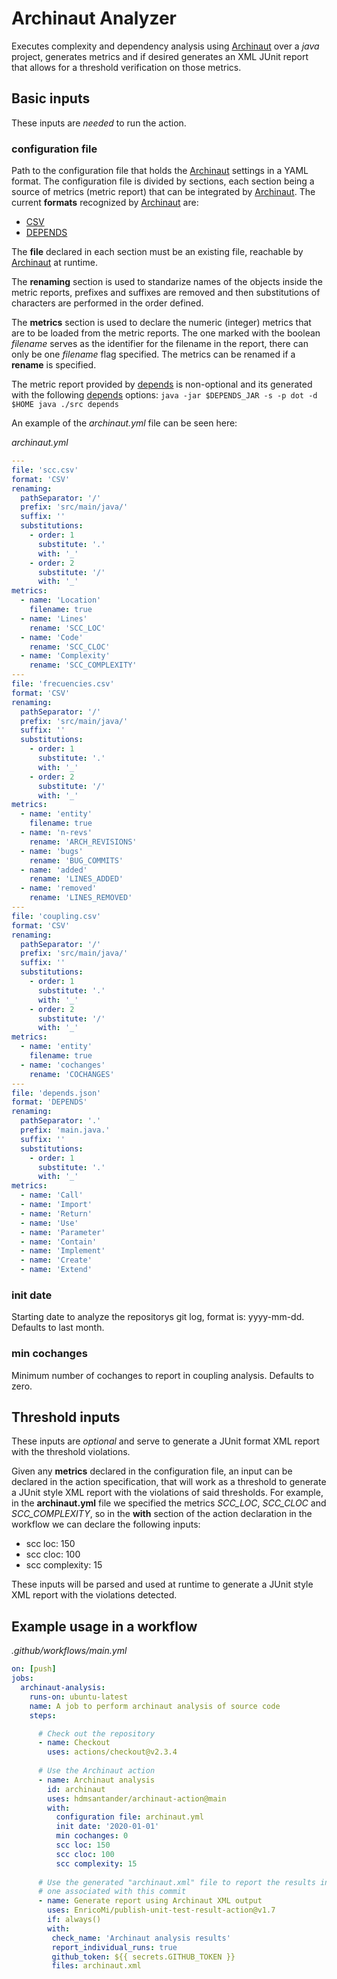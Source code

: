 # Archinaut Analyzer
Executes complexity and dependency analysis using [Archinaut](https://github.com/hdmsantander/archinaut) over a *java* project, generates metrics and if desired generates an XML JUnit report that allows for a threshold verification on those metrics.

## Basic inputs

These inputs are *needed* to run the action.

### configuration file

Path to the configuration file that holds the [Archinaut](https://github.com/hdmsantander/archinaut) settings in a YAML format. The configuration file is divided by sections, each section being a source of metrics (metric report) that can be integrated by [Archinaut](https://github.com/hdmsantander/archinaut). The current **formats** recognized by [Archinaut](https://github.com/hdmsantander/archinaut) are: 

* [CSV](https://en.wikipedia.org/wiki/Comma-separated_values)
* [DEPENDS](https://github.com/multilang-depends/depends)

The **file** declared in each section must be an existing file, reachable by [Archinaut](https://github.com/hdmsantander/archinaut) at runtime.

The **renaming** section is used to standarize names of the objects inside the metric reports, prefixes and suffixes are removed and then substitutions of characters are performed in the order defined.

The **metrics** section is used to declare the numeric (integer) metrics that are to be loaded from the metric reports. The one marked with the boolean *filename* serves as the identifier for the filename in the report, there can only be one *filename* flag specified. The metrics can be renamed if a **rename** is specified.

The metric report provided by [depends](https://github.com/multilang-depends/depends) is non-optional and its generated with the following [depends](https://github.com/multilang-depends/depends) options: `java -jar $DEPENDS_JAR -s -p dot -d $HOME java ./src depends`

An example of the *archinaut.yml* file can be seen here:

_archinaut.yml_
```YAML
---
file: 'scc.csv'
format: 'CSV'
renaming:
  pathSeparator: '/'
  prefix: 'src/main/java/'
  suffix: ''
  substitutions:
    - order: 1
      substitute: '.'
      with: '_'
    - order: 2
      substitute: '/'
      with: '_'
metrics:
  - name: 'Location'
    filename: true
  - name: 'Lines'
    rename: 'SCC_LOC'
  - name: 'Code'
    rename: 'SCC_CLOC'
  - name: 'Complexity'
    rename: 'SCC_COMPLEXITY'
---
file: 'frecuencies.csv'
format: 'CSV'
renaming:
  pathSeparator: '/'
  prefix: 'src/main/java/'
  suffix: ''
  substitutions:
    - order: 1
      substitute: '.'
      with: '_'
    - order: 2
      substitute: '/'
      with: '_'
metrics:
  - name: 'entity'
    filename: true
  - name: 'n-revs'
    rename: 'ARCH_REVISIONS'
  - name: 'bugs'
    rename: 'BUG_COMMITS'
  - name: 'added'
    rename: 'LINES_ADDED'
  - name: 'removed'
    rename: 'LINES_REMOVED'
---
file: 'coupling.csv'
format: 'CSV'
renaming:
  pathSeparator: '/'
  prefix: 'src/main/java/'
  suffix: ''
  substitutions:
    - order: 1
      substitute: '.'
      with: '_'
    - order: 2
      substitute: '/'
      with: '_'
metrics:
  - name: 'entity'
    filename: true
  - name: 'cochanges'
    rename: 'COCHANGES'
---
file: 'depends.json'
format: 'DEPENDS'
renaming:
  pathSeparator: '.'
  prefix: 'main.java.'
  suffix: ''
  substitutions:
    - order: 1
      substitute: '.'
      with: '_'
metrics:
  - name: 'Call'
  - name: 'Import'
  - name: 'Return'
  - name: 'Use'
  - name: 'Parameter'
  - name: 'Contain'
  - name: 'Implement'
  - name: 'Create'
  - name: 'Extend'

```

### init date

Starting date to analyze the repositorys git log, format is: yyyy-mm-dd. Defaults to last month.

### min cochanges

Minimum number of cochanges to report in coupling analysis. Defaults to zero.


## Threshold inputs

These inputs are *optional* and serve to generate a JUnit format XML report with the threshold violations.

Given any **metrics** declared in the configuration file, an input can be declared in the action specification, that will work as a threshold to generate a JUnit style XML report with the violations of said thresholds. For example, in the **archinaut.yml** file we specified the metrics *SCC_LOC*, *SCC_CLOC* and *SCC_COMPLEXITY*, so in the **with** section of the action declaration in the workflow we can declare the following inputs:

* scc loc: 150
* scc cloc: 100
* scc complexity: 15

These inputs will be parsed and used at runtime to generate a JUnit style XML report with the violations detected. 

## Example usage in a workflow

_.github/workflows/main.yml_

```YAML
on: [push]
jobs:
  archinaut-analysis:
    runs-on: ubuntu-latest
    name: A job to perform archinaut analysis of source code
    steps:

      # Check out the repository
      - name: Checkout
        uses: actions/checkout@v2.3.4
      
      # Use the Archinaut action
      - name: Archinaut analysis
        id: archinaut
        uses: hdmsantander/archinaut-action@main
        with:
          configuration file: archinaut.yml
          init date: '2020-01-01'
          min cochanges: 0
          scc loc: 150
          scc cloc: 100
          scc complexity: 15
      
      # Use the generated "archinaut.xml" file to report the results in merge requests if there's
      # one associated with this commit
      - name: Generate report using Archinaut XML output
        uses: EnricoMi/publish-unit-test-result-action@v1.7
        if: always()
        with:
         check_name: 'Archinaut analysis results'
         report_individual_runs: true
         github_token: ${{ secrets.GITHUB_TOKEN }}
         files: archinaut.xml
```
